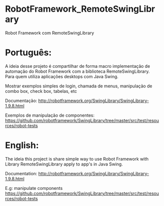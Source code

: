 # RobotFramework_RemoteSwingLibrary
Robot Framework com RemoteSwingLibrary

# Português:

A ideia desse projeto é compartilhar de forma macro implementação de automação do Robot Framework com a biblioteca RemoteSwingLibrary. 
Para quem utiliza aplicações desktops com Java Swing.  

Mostrar exemplos simples de login, chamada de menus, manipulação de combo box, check box, tabelas, etc

Documentação: http://robotframework.org/SwingLibrary/SwingLibrary-1.9.8.html  

Exemplos de manipulação de componentes: https://github.com/robotframework/SwingLibrary/tree/master/src/test/resources/robot-tests  

# English:

The ideia this project is share simple way to use Robot Framework with Library RemoteSwingLibrary apply to app's in Java Swing.  

Documentation: http://robotframework.org/SwingLibrary/SwingLibrary-1.9.8.html  

E.g: manipulate components https://github.com/robotframework/SwingLibrary/tree/master/src/test/resources/robot-tests
